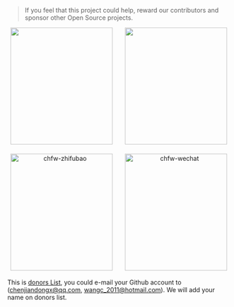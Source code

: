 > If you feel that this project could help, reward our contributors and sponsor other Open Source projects.

<div align="center">
<img src="https://user-images.githubusercontent.com/19553554/35425853-500d6b5c-0299-11e8-80a1-ebb6629b497e.png" width=231 height=265>　　<img src="https://user-images.githubusercontent.com/19553554/35425854-504e716a-0299-11e8-81fc-4a511f1c47e8.png" width=231 height=265>
</div>
<br>
<div align="center">
<img height="265" width=231 alt="chfw-zhifubao" src="https://user-images.githubusercontent.com/4280312/35767977-23c484ae-08ed-11e8-8985-30ec7fa1f10c.png">　　<img height="265" width=231 alt="chfw-wechat" src="https://user-images.githubusercontent.com/4280312/35759160-ce2aa3c0-086f-11e8-8715-b8696da60341.png">
</div>

This is [donors List](en-us/donors), you could e-mail your Github account to (chenjiandongx@qq.com, wangc_2011@hotmail.com). We will add your name on donors list.
